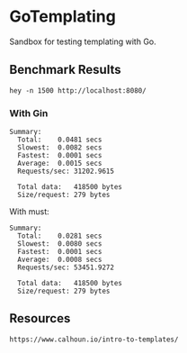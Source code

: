 # GoTemplating
Sandbox for testing templating with Go.

## Benchmark Results
```
hey -n 1500 http://localhost:8080/
```
### With Gin
```
Summary:
  Total:	0.0481 secs
  Slowest:	0.0082 secs
  Fastest:	0.0001 secs
  Average:	0.0015 secs
  Requests/sec:	31202.9615
  
  Total data:	418500 bytes
  Size/request:	279 bytes
```
With must:
```
Summary:
  Total:	0.0281 secs
  Slowest:	0.0080 secs
  Fastest:	0.0001 secs
  Average:	0.0008 secs
  Requests/sec:	53451.9272
  
  Total data:	418500 bytes
  Size/request:	279 bytes
```

## Resources
```
https://www.calhoun.io/intro-to-templates/
```
